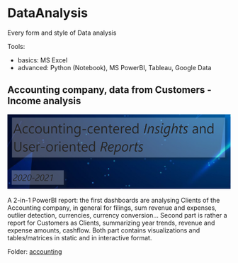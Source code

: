# DataAnalysis
Every form and style of Data analysis

Tools:
- basics: MS Excel
- advanced: Python (Notebook), MS PowerBI, Tableau, Google Data

## Accounting company, data from Customers - Income analysis

![Accounting report](accounting/images/accounting_report_header.png)

A 2-in-1 PowerBI report: the first dashboards are analysing Clients of the Accounting company, in general for filings, sum revenue and expenses, outlier detection, currencies, currency conversion...
Second part is rather a report for Customers as Clients, summarizing year trends, revenue and expense amounts, cashflow.
Both part contains visualizations and tables/matrices in static and in interactive format.

Folder: [accounting](accounting/README.md)
